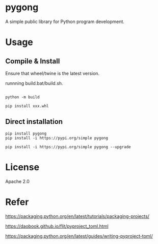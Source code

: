 # pygong

A simple public library for Python program development.

# Usage

## Compile & Install

Ensure that wheel/twine is the latest version.

runnning build.bat/build.sh.

```shell

python -m build

pip install xxx.whl
```

## Direct installation

```shell
pip install pygong
pip install -i https://pypi.org/simple pygong
```
```shell
pip install -i https://pypi.org/simple pygong --upgrade
```
# License

Apache 2.0

# Refer

https://packaging.python.org/en/latest/tutorials/packaging-projects/

https://daobook.github.io/flit/pyproject_toml.html

https://packaging.python.org/en/latest/guides/writing-pyproject-toml/